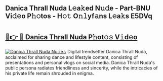 ## Danica Thrall Nuda L𝚎a𝚔ed N𝚞𝚍e - Part-BNU Vi𝚍𝚎o P𝚑𝚘tos - H𝚘𝚝 O𝚗𝚕yf𝚊ns L𝚎a𝚔s E5DVq

# <h2><a href="http://kfbddnd.oniu.top/?m=Danica+Thrall+Nuda">🔗👉 🔴 Danica Thrall Nuda P𝚑ot𝚘𝚜 V𝚒d𝚎o</a></h2>

[![Danica Thrall Nuda Nu𝚍e𝚜](https://i.imgur.com/0qMVB7G.gif)](http://kfbddnd.oniu.top/?m=Danica+Thrall+Nuda)
Digital trendsetter Danica Thrall Nuda, acclaimed for sharing dance and lifestyle content, consisting of presentations and personal vlogs on social media. Danica Thrall Nuda's public persona radiates friendliness and sincerity, while the intricacies of his private life remain shrouded in enigma.  
